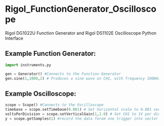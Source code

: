 # Rigol_FunctionGenerator_Oscilloscope
Rigol DG1022U Function Generator and Rigol DS1102E Oscilloscope Python Interface


Example Function Generator:
---------------------------

```python
import instruments.py

gen = Generator() #Connects to the Function Generator
gen.sine(1,1000,2) # Produces a sine wave on CH1, with frequency 1000Hz and Amplitude 2V
```
Example Oscilloscope:
---------------------
```python
scope = Scope() #Connects to the Oscilloscope
timebase = scope.setTimebase(0.001) # Set horizontal scale to 0.001 seconds per division
voltsPerDivision = scope.setVerticalGain(1,1.0) # Set CH1 to 1V per division
y = scope.getSamples(1) #record the data forom one trigger into vector y
```
